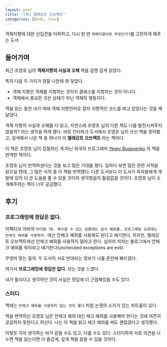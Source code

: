 ```yaml
---
layout: post
title: "[책] 엘레강트 오브젝트"
categories: [Book, Java]
---
```


객체지향에 대한 선입견을 타파하고, 다시 한 번 `객체지향이란 무엇인가?`를 고민하게 해주는 도서

## 들어가며
최근 조영호 님의 **객체지향의 사실과 오해** 책을 감명 깊게 읽었다.

특히 다음 두 가지가 정말 나한테 와 닿았다. 
- 객체 지향은 객체를 지향하는 것이지 클래스를 지향하는 것이 아니다.
- 객체에서 중요한 것은 상태가 아닌 객체의 행동이다.

책을 읽는 동안 내가 여태 객체 지향언어로 절차 지향적인 코드를 짜고 있었다는 것을 깨달았다.

객체 지향의 사실과 오해를 다 읽고, 자연스레 조영호 님의 다른 책도 나를 발전시켜주지 않을까? 라는 생각을 하게 됐다. 
바로 인터파크 도서에서 조영호 님이 쓰신 책을 찾아봤고, 검색해서 나온 책 중 하나가 이 **엘레강트 오브젝트** 라는 책이다. 

이 책은 조영호 님이 집필하신 게 아닌 외국의 프로그래머 [Yegor Bugayenko](https://www.yegor256.com/) 의 책을 번역한 책이다.

조영호 님이 번역하셨다는 것을 보고 많은 기대를 했다. 일하다 보면 많은 관련 서적을 읽으실 텐데, 그 많은 서적 중 이 책을 번역했다. 다른 도서보다 이 도서가 독자들에게 
개발에 있어 더 큰 도움을 줄 수 있을 것이라 생각했음이 틀림없을 것이다. 조영호 님이 소개해주려는 책이 너무 궁금했다.

## 후기
### 프로그래밍에 정답은 없다.
이펙티브 자바의 `아이템 70. 복구할 수 있는 상황에는 검사 예외를, 프로그래밍 오류에는 언체크 예외를 사용하라.` 에선 언체크 예외를 사용해도 된다고 얘기한다.
하지만, 엘레강트 오브젝트에선 언체크 예외를 사용하지 말라고 한다. 심지어 저자는 블로그에서 언체크 예외를 악이라고 얘기한다(unchecked exceptions are evil).

무엇이 맞는 걸까. 두 도서의 서로 반대되는 정보가 나를 혼란에 빠뜨렸다. 

여기서 **프로그래밍에 정답은 없다.** 라는 것을 느꼈다. 

내가 틀리다고 생각하던 것이 사실은 정답에 더 근접해있을 수도 있다.

### 스터디
책에는 `언체크 예외를 사용하지 않는 것이 좋다` 처럼 논쟁의 소지가 있는 파트들이 있다. 

책을 번역하신 조영호 님은 언체크 예외 대신 체크 예외를 사용해야 한다는 것에 여전히 공감하지 못한다고 하신다. 나는 이 책을 읽고 체크 예외를 써도 괜찮겠다고 생각했다.

이렇듯 각자 생각하는 바가 같을 수도 있고, 다를 수도 있다. 스터디하여 서로 의견을 나누면 책을 읽는다면 더 즐겁게, 깊게 책을 읽을 수 있을 것이다.
